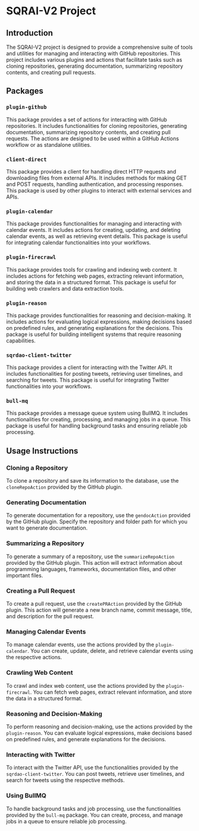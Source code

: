 # SQRAI-V2 Project

## Introduction

The SQRAI-V2 project is designed to provide a comprehensive suite of tools and utilities for managing and interacting with GitHub repositories. This project includes various plugins and actions that facilitate tasks such as cloning repositories, generating documentation, summarizing repository contents, and creating pull requests.

## Packages

### `plugin-github`
This package provides a set of actions for interacting with GitHub repositories. It includes functionalities for cloning repositories, generating documentation, summarizing repository contents, and creating pull requests. The actions are designed to be used within a GitHub Actions workflow or as standalone utilities.

### `client-direct`
This package provides a client for handling direct HTTP requests and downloading files from external APIs. It includes methods for making GET and POST requests, handling authentication, and processing responses. This package is used by other plugins to interact with external services and APIs.

### `plugin-calendar`
This package provides functionalities for managing and interacting with calendar events. It includes actions for creating, updating, and deleting calendar events, as well as retrieving event details. This package is useful for integrating calendar functionalities into your workflows.

### `plugin-firecrawl`
This package provides tools for crawling and indexing web content. It includes actions for fetching web pages, extracting relevant information, and storing the data in a structured format. This package is useful for building web crawlers and data extraction tools.

### `plugin-reason`
This package provides functionalities for reasoning and decision-making. It includes actions for evaluating logical expressions, making decisions based on predefined rules, and generating explanations for the decisions. This package is useful for building intelligent systems that require reasoning capabilities.

### `sqrdao-client-twitter`
This package provides a client for interacting with the Twitter API. It includes functionalities for posting tweets, retrieving user timelines, and searching for tweets. This package is useful for integrating Twitter functionalities into your workflows.

### `bull-mq`
This package provides a message queue system using BullMQ. It includes functionalities for creating, processing, and managing jobs in a queue. This package is useful for handling background tasks and ensuring reliable job processing.

## Usage Instructions

### Cloning a Repository
To clone a repository and save its information to the database, use the `cloneRepoAction` provided by the GitHub plugin.

### Generating Documentation
To generate documentation for a repository, use the `gendocAction` provided by the GitHub plugin. Specify the repository and folder path for which you want to generate documentation.

### Summarizing a Repository
To generate a summary of a repository, use the `summarizeRepoAction` provided by the GitHub plugin. This action will extract information about programming languages, frameworks, documentation files, and other important files.

### Creating a Pull Request
To create a pull request, use the `createPRAction` provided by the GitHub plugin. This action will generate a new branch name, commit message, title, and description for the pull request.

### Managing Calendar Events
To manage calendar events, use the actions provided by the `plugin-calendar`. You can create, update, delete, and retrieve calendar events using the respective actions.

### Crawling Web Content
To crawl and index web content, use the actions provided by the `plugin-firecrawl`. You can fetch web pages, extract relevant information, and store the data in a structured format.

### Reasoning and Decision-Making
To perform reasoning and decision-making, use the actions provided by the `plugin-reason`. You can evaluate logical expressions, make decisions based on predefined rules, and generate explanations for the decisions.

### Interacting with Twitter
To interact with the Twitter API, use the functionalities provided by the `sqrdao-client-twitter`. You can post tweets, retrieve user timelines, and search for tweets using the respective methods.

### Using BullMQ
To handle background tasks and job processing, use the functionalities provided by the `bull-mq` package. You can create, process, and manage jobs in a queue to ensure reliable job processing.